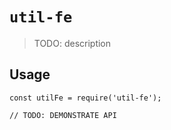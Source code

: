 # `util-fe`

> TODO: description

## Usage

```
const utilFe = require('util-fe');

// TODO: DEMONSTRATE API
```
